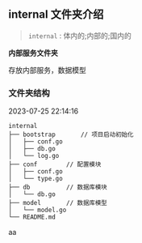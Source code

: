 ## internal 文件夹介绍
> `internal` : 体内的;内部的;国内的

**内部服务文件夹**

存放内部服务，数据模型

### 文件夹结构
2023-07-25 22:14:16
```
internal
├── bootstrap  		// 项目启动初始化
│   ├── conf.go
│   ├── db.go
│   └── log.go
├── conf  		// 配置模块
│   ├── conf.go
│   └── type.go
├── db 			// 数据库模块
│   └── db.go
├── model 		// 数据库模型
│   └── model.go
└── README.md
```
aa
